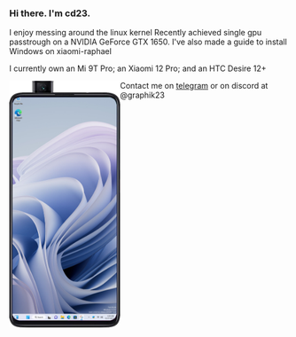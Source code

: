 ### Hi there. I'm cd23.
I enjoy messing around the linux kernel
Recently achieved single gpu passtrough on a NVIDIA GeForce GTX 1650.
I've also made a guide to install Windows on xiaomi-raphael
 
I currently own an Mi 9T Pro; an Xiaomi 12 Pro; and an HTC Desire 12+

<img align="left" src="https://raw.githubusercontent.com/graphiks/graphiks/main/raphael-cr.png" width="200" alt="Xiaomi Mi 9T Pro">  

Contact me on [telegram](https://t.me/graphiks23) or on discord at @graphik23



